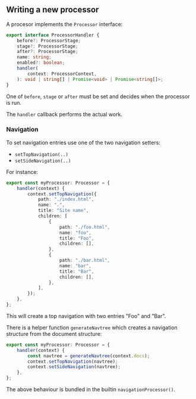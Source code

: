 ## Writing a new processor

A procesor implements the `Processor` interface:

```ts
export interface ProcessorHandler {
    before?: ProcessorStage;
    stage?: ProcessorStage;
    after?: ProcessorStage;
    name: string;
    enabled?: boolean;
    handler(
        context: ProcessorContext,
    ): void | string[] | Promise<void> | Promise<string[]>;
}
```

One of `before`, `stage` or `after` must be set and decides when the processor is run.

The `handler` callback performs the actual work.

### Navigation

To set navigation entries use one of the two navigation setters:

-   `setTopNavigation(..)`
-   `setSideNavigation(..)`

For instance:

```ts
export const myProcessor: Processor = {
    handler(context) {
        context.setTopNavigation({
            path: "./index.html",
            name: ".",
            title: "Site name",
            children: [
                {
                    path: "./foo.html",
                    name: "foo",
                    title: "Foo",
                    children: [],
                },
                {
                    path: "./bar.html",
                    name: "bar",
                    title: "Bar",
                    children: [],
                },
            ],
        });
    },
};
```

This will create a top navigation with two entries "Foo" and "Bar".

There is a helper function `generateNavtree` which creates a navigation structure from the document structure:

```ts
export const myProcessor: Processor = {
    handler(context) {
        const navtree = generateNavtree(context.docs);
        context.setTopNavigation(navtree);
        context.setSideNavigation(navtree);
    },
};
```

The above behaviour is bundled in the builtin `navigationProcessor()`.
